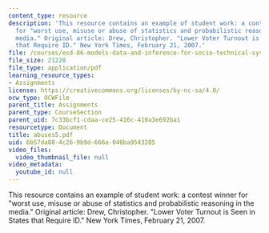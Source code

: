 ```yaml
---
content_type: resource
description: 'This resource contains an example of student work: a contest winner
  for "worst use, misuse or abuse of statistics and probabilistic reasoning in the
  media." Original article: Drew, Christopher. "Lower Voter Turnout is Seen in States
  that Require ID." New York Times, February 21, 2007.'
file: /courses/esd-86-models-data-and-inference-for-socio-technical-systems-spring-2007/6b57da884c269b9d666a046ba9543285_abuses5.pdf
file_size: 21228
file_type: application/pdf
learning_resource_types:
- Assignments
license: https://creativecommons.org/licenses/by-nc-sa/4.0/
ocw_type: OCWFile
parent_title: Assignments
parent_type: CourseSection
parent_uid: 7c33bcf1-cdaa-ce25-416c-410a3e692ba1
resourcetype: Document
title: abuses5.pdf
uid: 6b57da88-4c26-9b9d-666a-046ba9543285
video_files:
  video_thumbnail_file: null
video_metadata:
  youtube_id: null
---
```

This resource contains an example of student work: a contest winner for "worst use, misuse or abuse of statistics and probabilistic reasoning in the media." Original article: Drew, Christopher. "Lower Voter Turnout is Seen in States that Require ID." New York Times, February 21, 2007.